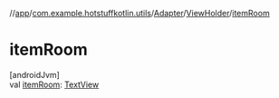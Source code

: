 //[app](../../../../index.md)/[com.example.hotstuffkotlin.utils](../../index.md)/[Adapter](../index.md)/[ViewHolder](index.md)/[itemRoom](item-room.md)

# itemRoom

[androidJvm]\
val [itemRoom](item-room.md): [TextView](https://developer.android.com/reference/kotlin/android/widget/TextView.html)
